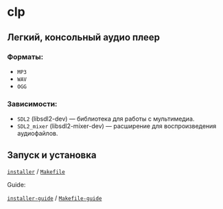 # clp

## Легкий, консольный аудио плеер

### Форматы:
- `MP3`
- `WAV`
- `OGG`

### Зависимости:

- `SDL2` (libsdl2-dev) — библиотека для работы с мультимедиа.
- `SDL2_mixer` (libsdl2-mixer-dev) — расширение для воспроизведения аудиофайлов.

## Запуск и установка
[`installer`](installer.sh) / [`Makefile`](Makefile)

Guide:

[`installer-guide`](ins/installer-dc.md) / [`Makefile-guide`](ins/makefile-dc.md)
